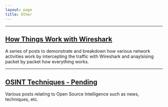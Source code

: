 ```yaml
---
layout: page
title: Other
---
```


----
## [How Things Work with Wireshark](https://cyb3rr3ap3r.github.io/posts/other/how-wireshark/index.html)  
A series of posts to demonstrate and breakdown how various network activities work by intercepting the traffic with Wireshark and anaylsising packet by packet how everything works.
  
  
----
## [OSINT Techniques - Pending](https://cyb3rr3ap3r.github.io/other)  
Various posts relating to Open Source Intelligence such as news, techniques, etc.
